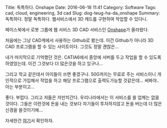 Title: 독특하다. Onshape
Date: 2016-06-18 11:41
Category: Software
Tags: cad, cloud, engineering, 3d cad
Slug: dog-teug-ha-da_onshape
Summary: 독특하다. 정말 독특하다. 웹서비스에서 3D 캐드를 구현하여 작업할 수 있다니.

페이스북에서 로봇 그룹에 웹 서비스 3D CAD 서비스인 [Onshape](https://www.onshape.com/)가 올라왔다.

처음에는 그냥 CAD계에서 사용하는 Github로 봤는데. 이건 Github가 아니라 3D CAD 프로그램을 할 수 있는 사이트이다.
그것도 정말 괜찮은...

내가 마지막으로 기억했던 것은. CATIA6에서 중앙에 서버를 두고 작업을 할 수 있도록 하였었는데. 이건 그것보다 더 많은것을 하고 있구나...

그리고 학교 같은데서 아이들이 쓰면 좋겠구나. 50G까지는 무료로 주는 서비스이니 개인적으로 가입해서 작업을 하고 해당 프로그램으로 출력도가능할 것같은데...
써봐야.. 아는 부분이고...

좋다. 부럽다. 그리고 저들은 저만치간다. 우리나라에서는 이 서비스를 쓸 업체는 없을 것이다. 그들은 이런것에 돈을 내는 것보다 자기들이 투자하지않고 돈을 버는데 더 많은 신경을 쓸것이기에...

자세한건 [여기](https://www.onshape.com/3d-cad)서 확인하자.
